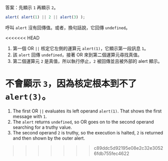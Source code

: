 答案：先顯示 `1` 再顯示 `2`。

```js run
alert( alert(1) || 2 || alert(3) );
```

呼叫 `alert` 沒有回傳值。或者，換句話說，它回傳 `undefined`。

<<<<<<< HEAD
1. 第一個 OR `||` 核定它左側的運算元 `alert(1)`，它顯示第一段訊息 `1`。
2. 該 `alert` 回傳 `undefined`，接著 OR 來到第二個運算元尋找真值。
3. 第二個運算元 `2` 是真值，所以執行停止，`2` 被回傳並且被外部的 alert 顯示。

不會顯示 `3`，因為核定根本到不了 `alert(3)`。
=======
1. The first OR `||` evaluates its left operand `alert(1)`. That shows the first message with `1`.
2. The `alert` returns `undefined`, so OR goes on to the second operand searching for a truthy value.
3. The second operand `2` is truthy, so the execution is halted, `2` is returned and then shown by the outer alert.
>>>>>>> c89ddc5d92195e08e2c32e30526fdb755fec4622

